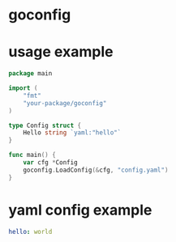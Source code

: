 # goconfig

# usage example

```go
package main

import (
	"fmt"
	"your-package/goconfig"
)

type Config struct {
	Hello string `yaml:"hello"`
}

func main() {
	var cfg *Config
	goconfig.LoadConfig(&cfg, "config.yaml")
}
```

# yaml config example
```yaml
hello: world
```